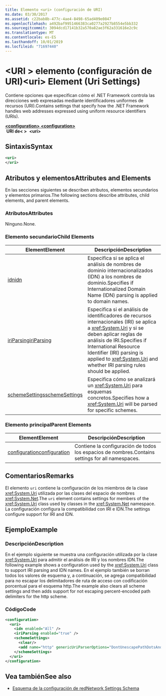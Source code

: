 ```yaml
---
title: Elemento <uri> (configuración de URI)
ms.date: 03/30/2017
ms.assetid: c22bab8b-477c-4ae4-8498-65ad409e0847
ms.openlocfilehash: a492baf9951466383ca0277a2927b8554e5bb332
ms.sourcegitcommit: 3094dcd17141b32a570a82ae3f62a331616e2c9c
ms.translationtype: MT
ms.contentlocale: es-ES
ms.lasthandoff: 10/01/2019
ms.locfileid: "71697440"
---
```

# <a name="uri-element-uri-settings"></a><span data-ttu-id="f91d3-102">\<URI > elemento (configuración de URI)</span><span class="sxs-lookup"><span data-stu-id="f91d3-102">\<uri> Element (Uri Settings)</span></span>
<span data-ttu-id="f91d3-103">Contiene opciones que especifican cómo el .NET Framework controla las direcciones web expresadas mediante identificadores uniformes de recursos (URI).</span><span class="sxs-lookup"><span data-stu-id="f91d3-103">Contains settings that specify how the .NET Framework handles web addresses expressed using uniform resource identifiers (URIs).</span></span>  
  
[<span data-ttu-id="f91d3-104"> **\<configuration>** </span><span class="sxs-lookup"><span data-stu-id="f91d3-104">**\<configuration>**</span></span>](../configuration-element.md)  
<span data-ttu-id="f91d3-105">&nbsp;**URI de\<&nbsp;>**</span><span class="sxs-lookup"><span data-stu-id="f91d3-105">&nbsp;&nbsp;**\<uri>**</span></span>  
  
## <a name="syntax"></a><span data-ttu-id="f91d3-106">Sintaxis</span><span class="sxs-lookup"><span data-stu-id="f91d3-106">Syntax</span></span>  
  
```xml  
<uri>  
</uri>  
```  
  
## <a name="attributes-and-elements"></a><span data-ttu-id="f91d3-107">Atributos y elementos</span><span class="sxs-lookup"><span data-stu-id="f91d3-107">Attributes and Elements</span></span>  
 <span data-ttu-id="f91d3-108">En las secciones siguientes se describen atributos, elementos secundarios y elementos primarios.</span><span class="sxs-lookup"><span data-stu-id="f91d3-108">The following sections describe attributes, child elements, and parent elements.</span></span>  
  
### <a name="attributes"></a><span data-ttu-id="f91d3-109">Atributos</span><span class="sxs-lookup"><span data-stu-id="f91d3-109">Attributes</span></span>  
 <span data-ttu-id="f91d3-110">Ninguno.</span><span class="sxs-lookup"><span data-stu-id="f91d3-110">None.</span></span>  
  
### <a name="child-elements"></a><span data-ttu-id="f91d3-111">Elemento secundario</span><span class="sxs-lookup"><span data-stu-id="f91d3-111">Child Elements</span></span>  
  
|<span data-ttu-id="f91d3-112">**Element**</span><span class="sxs-lookup"><span data-stu-id="f91d3-112">**Element**</span></span>|<span data-ttu-id="f91d3-113">**Descripción**</span><span class="sxs-lookup"><span data-stu-id="f91d3-113">**Description**</span></span>|  
|-----------------|---------------------|  
|[<span data-ttu-id="f91d3-114">idn</span><span class="sxs-lookup"><span data-stu-id="f91d3-114">idn</span></span>](idn-element-uri-settings.md)|<span data-ttu-id="f91d3-115">Especifica si se aplica el análisis de nombres de dominio internacionalizados (IDN) a los nombres de dominio.</span><span class="sxs-lookup"><span data-stu-id="f91d3-115">Specifies if Internationalized Domain Name (IDN) parsing is applied to domain names.</span></span>|  
|[<span data-ttu-id="f91d3-116">iriParsing</span><span class="sxs-lookup"><span data-stu-id="f91d3-116">iriParsing</span></span>](iriparsing-element-uri-settings.md)|<span data-ttu-id="f91d3-117">Especifica si el análisis de identificadores de recursos internacionales (IRI) se aplica a <xref:System.Uri> y si se deben aplicar reglas de análisis de IRI.</span><span class="sxs-lookup"><span data-stu-id="f91d3-117">Specifies if International Resource Identifier (IRI) parsing is applied to <xref:System.Uri> and whether IRI parsing rules should be applied.</span></span>|  
|[<span data-ttu-id="f91d3-118">schemeSettings</span><span class="sxs-lookup"><span data-stu-id="f91d3-118">schemeSettings</span></span>](schemesettings-element-uri-settings.md)|<span data-ttu-id="f91d3-119">Especifica cómo se analizará un <xref:System.Uri> para esquemas concretos.</span><span class="sxs-lookup"><span data-stu-id="f91d3-119">Specifies how a <xref:System.Uri> will be parsed for specific schemes.</span></span>|  
  
### <a name="parent-elements"></a><span data-ttu-id="f91d3-120">Elemento principal</span><span class="sxs-lookup"><span data-stu-id="f91d3-120">Parent Elements</span></span>  
  
|<span data-ttu-id="f91d3-121">**Element**</span><span class="sxs-lookup"><span data-stu-id="f91d3-121">**Element**</span></span>|<span data-ttu-id="f91d3-122">**Descripción**</span><span class="sxs-lookup"><span data-stu-id="f91d3-122">**Description**</span></span>|  
|-----------------|---------------------|  
|[<span data-ttu-id="f91d3-123">configuration</span><span class="sxs-lookup"><span data-stu-id="f91d3-123">configuration</span></span>](../configuration-element.md)|<span data-ttu-id="f91d3-124">Contiene la configuración de todos los espacios de nombres.</span><span class="sxs-lookup"><span data-stu-id="f91d3-124">Contains settings for all namespaces.</span></span>|  
  
## <a name="remarks"></a><span data-ttu-id="f91d3-125">Comentarios</span><span class="sxs-lookup"><span data-stu-id="f91d3-125">Remarks</span></span>  
 <span data-ttu-id="f91d3-126">El elemento `uri` contiene la configuración de los miembros de la clase <xref:System.Uri> utilizada por las clases del espacio de nombres <xref:System.Net>.</span><span class="sxs-lookup"><span data-stu-id="f91d3-126">The `uri` element contains settings for members of the <xref:System.Uri> class used by classes in the <xref:System.Net> namespace.</span></span> <span data-ttu-id="f91d3-127">La configuración configura la compatibilidad con IRI e IDN.</span><span class="sxs-lookup"><span data-stu-id="f91d3-127">The settings configure support for IRI and IDN.</span></span>  
  
## <a name="example"></a><span data-ttu-id="f91d3-128">Ejemplo</span><span class="sxs-lookup"><span data-stu-id="f91d3-128">Example</span></span>  
  
### <a name="description"></a><span data-ttu-id="f91d3-129">Descripción</span><span class="sxs-lookup"><span data-stu-id="f91d3-129">Description</span></span>  
 <span data-ttu-id="f91d3-130">En el ejemplo siguiente se muestra una configuración utilizada por la clase <xref:System.Uri> para admitir el análisis de IRI y los nombres IDN.</span><span class="sxs-lookup"><span data-stu-id="f91d3-130">The following example shows a configuration used by the <xref:System.Uri> class to support IRI parsing and IDN names.</span></span> <span data-ttu-id="f91d3-131">En el ejemplo también se borran todos los valores de esquema y, a continuación, se agrega compatibilidad para no escapar los delimitadores de ruta de acceso con codificación porcentual para el esquema http.</span><span class="sxs-lookup"><span data-stu-id="f91d3-131">The example also clears all scheme settings and then adds support for not escaping percent-encoded path delimiters for the http scheme.</span></span>  
  
### <a name="code"></a><span data-ttu-id="f91d3-132">Código</span><span class="sxs-lookup"><span data-stu-id="f91d3-132">Code</span></span>  
  
```xml  
<configuration>  
  <uri>  
    <idn enabled="All" />  
    <iriParsing enabled="true" />  
    <schemeSettings>  
      <clear/>  
      <add name="http" genericUriParserOptions="DontUnescapePathDotsAndSlashes"/>  
    </schemeSettings>  
  </uri>  
</configuration>  
```  
  
## <a name="see-also"></a><span data-ttu-id="f91d3-133">Vea también</span><span class="sxs-lookup"><span data-stu-id="f91d3-133">See also</span></span>

- [<span data-ttu-id="f91d3-134">Esquema de la configuración de red</span><span class="sxs-lookup"><span data-stu-id="f91d3-134">Network Settings Schema</span></span>](index.md)
